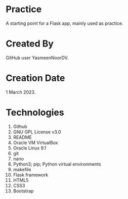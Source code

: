 # Practice
A starting point for a Flask app, mainly used as practice.

# Created By
GitHub user YasmeenNoorDV.

# Creation Date
1 March 2023.

# Technologies
1. Github
2. GNU GPL License v3.0
3. README
4. Oracle VM VirtualBox
5. Oracle Linux 9.1
6. git
7. nano
8. Python3; pip; Python virtual environments
9. makefile
10. Flask framework
11. HTML5
12. CSS3
16. Bootstrap
